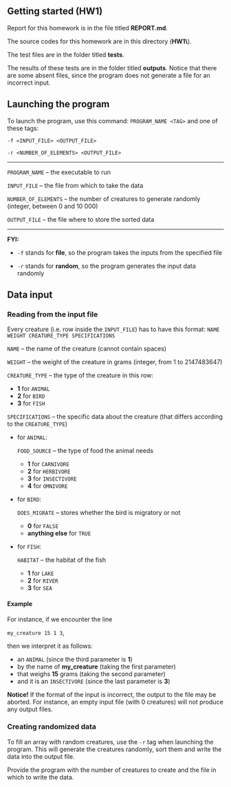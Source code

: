## Getting started (HW1)

Report for this homework is in the file titled **REPORT.md**.

The source codes for this homework are in this directory (**HW1\\**).

The test files are in the folder titled **tests**.

The results of these tests are in the folder titled **outputs**. Notice that there are some absent files, since the program does not generate a file for an incorrect input.



## Launching the program

To launch the program, use this command: ```PROGRAM_NAME <TAG>```
and one of these tags:

```-f <INPUT_FILE> <OUTPUT_FILE>```

```-r <NUMBER_OF_ELEMENTS> <OUTPUT_FILE>```

<hr>

```PROGRAM_NAME``` – the executable to run

```INPUT_FILE``` – the file from which to take the data

```NUMBER_OF_ELEMENTS``` – the number of creatures to generate randomly (integer, between 0 and 10 000)

```OUTPUT_FILE```  – the file where to store the sorted data

<hr>

**FYI:**

* ```-f``` stands for **file**, so the program takes the inputs from the specified file

* ```-r``` stands for **random**, so the program generates the input data randomly


## Data input

### Reading from the input file

Every creature (i.e. row inside the ```INPUT_FILE```) has to have this format: ```NAME WEIGHT CREATURE_TYPE SPECIFICATIONS```

```NAME``` – the name of the creature (cannot contain spaces)

```WEIGHT``` – the weight of the creature in grams (integer, from 1 to 2147483647)

```CREATURE_TYPE``` – the type of the creature in this row:
* **1** for ```ANIMAL```
* **2** for ```BIRD```
* **3** for ```FISH```

```SPECIFICATIONS``` – the specific data about the creature (that differs according to the ```CREATURE_TYPE```)

* for ```ANIMAL```:

    ```FOOD_SOURCE``` – the type of food the animal needs
  * **1** for ```CARNIVORE```
  * **2** for ```HERBIVORE```
  * **3** for ```INSECTIVORE```
  * **4** for ```OMNIVORE```

* for ```BIRD```:

  ```DOES_MIGRATE``` – stores whether the bird is migratory or not
  * **0** for ```FALSE```
  * **anything else** for ```TRUE```

* for ```FISH```:

  ```HABITAT``` – the habitat of the fish
  * **1** for ```LAKE```
  * **2** for ```RIVER```
  * **3** for ```SEA```

#### Example
For instance, if we encounter the line

```my_creature 15 1 3```,

then we interpret it as follows:
* an ```ANIMAL``` (since the third parameter is **1**)
* by the name of **my_creature** (taking the first parameter)
* that weighs **15** grams (taking the second parameter)
* and it is an ```INSECTIVORE``` (since the last parameter is **3**)

**Notice!** If the format of the input is incorrect, the output to the file may be aborted. For instance, an empty input file (with 0 creatures) will not produce any output files.

### Creating randomized data

To fill an array with random creatures, use the ```-r``` tag when launching the program. This will generate the creatures randomly, sort them and write the data into the output file.

Provide the program with the number of creatures to create and the file in which to write the data.
